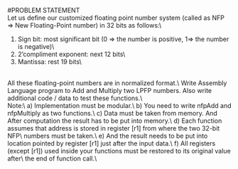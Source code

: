 
#PROBLEM STATEMENT\
Let us define our customized floating point number system (called as NFP => New Floating-Point number) in 32 bits as follows:\
1) Sign bit: most significant bit (0 => the number is positive, 1=> the number is negative)\
2) 2’compliment exponent: next 12 bits\
3) Mantissa: rest 19 bits\
</br>
All these floating-point numbers are in normalized format.\
Write Assembly Language program to Add and Multiply two LPFP numbers. Also write additional code / data to test these functions.\
</br>
Note:\
a) Implementation must be modular.\
b) You need to write nfpAdd and nfpMultiply as two functions.\
c) Data must be taken from memory. And After computation the result has to be put into memory.\
d) Each function assumes that address is stored in register [r1] from where the two 32-bit NFP\
numbers must be taken.\
e) And the result needs to be put into location pointed by register [r1] just after the input data.\
f) All registers (except [r1]) used inside your functions must be restored to its original value after\
the end of function call.\
